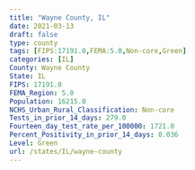 ```yaml
---
title: "Wayne County, IL"
date: 2021-03-13
draft: false
type: county
tags: [FIPS:17191.0,FEMA:5.0,Non-core,Green]
categories: [IL]
County: Wayne County
State: IL
FIPS: 17191.0
FEMA_Region: 5.0
Population: 16215.0
NCHS_Urban_Rural_Classification: Non-core
Tests_in_prior_14_days: 279.0
Fourteen_day_test_rate_per_100000: 1721.0
Percent_Positivity_in_prior_14_days: 0.036
Level: Green
url: /states/IL/wayne-county
---
```



